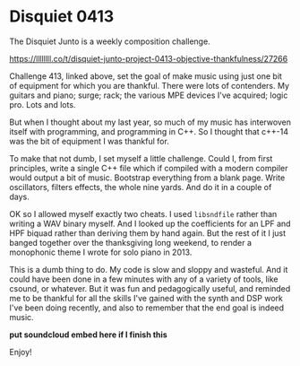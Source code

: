 # Disquiet 0413

The Disquiet Junto is a weekly composition challenge.

                             
https://llllllll.co/t/disquiet-junto-project-0413-objective-thankfulness/27266

Challenge 413, linked above, set the goal of make music using just one bit of equipment for which you are thankful. There were
lots of contenders. My guitars and piano; surge; rack; the various MPE devices I've acquired; logic pro. Lots and lots.

But when I thought about my last year, so much of my music has interwoven itself with programming, and programming in C++. So 
I thought that c++-14 was the bit of equipment I was thankful for.

To make that not dumb, I set myself a little challenge. Could I, from first principles, write a single C++ file which if 
compiled with a modern compiler would output a bit of music. Bootstrap everything from a blank page. Write oscillators, filters
effects, the whole nine yards. And do it in a couple of days.

OK so I allowed myself exactly two cheats. I used `libsndfile` rather than writing a WAV binary myself. And I looked
up the coefficients for an LPF and HPF biquad rather than deriving them by hand again.  But the rest of it I just 
banged together over the thanksgiving long weekend, to render a monophonic theme I wrote for solo piano in 2013.

This is a dumb thing to do. My code is slow and sloppy and wasteful. And it could have been done in a few minutes with
any of a variety of tools, like csound, or whatever. But it was fun and pedagogically useful, and reminded me to be thankful
for all the skills I've gained with the synth and DSP work I've been doing recently, and also to remember that the end
goal is indeed music. 

**put soundcloud embed here if I finish this**

Enjoy!

